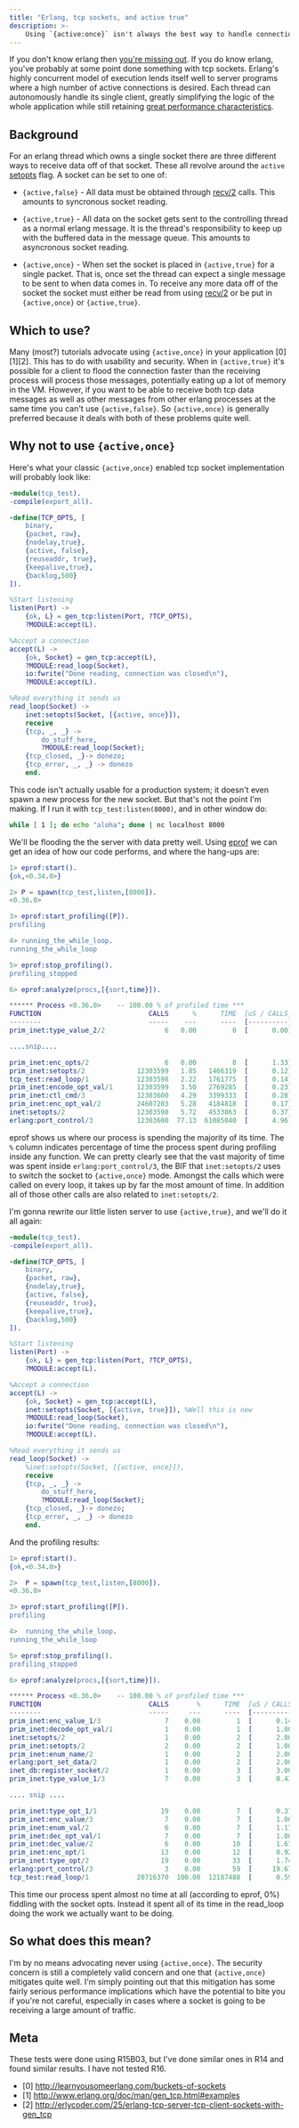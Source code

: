 ```yaml
---
title: "Erlang, tcp sockets, and active true"
description: >-
    Using `{active:once}` isn't always the best way to handle connections.
---
```


If you don't know erlang then [you're missing out][0].  If you do know erlang,
you've probably at some point done something with tcp sockets. Erlang's highly
concurrent model of execution lends itself well to server programs where a high
number of active connections is desired. Each thread can autonomously handle its
single client, greatly simplifying the logic of the whole application while
still retaining [great performance characteristics][1].

## Background

For an erlang thread which owns a single socket there are three different ways
to receive data off of that socket. These all revolve around the `active`
[setopts][2] flag. A socket can be set to one of:

* `{active,false}` - All data must be obtained through [recv/2][3] calls. This
                     amounts to syncronous socket reading.

* `{active,true}`  - All data on the socket gets sent to the controlling thread
                     as a normal erlang message. It is the thread's
                     responsibility to keep up with the buffered data in the
                     message queue. This amounts to asyncronous socket reading.

* `{active,once}`  - When set the socket is placed in `{active,true}` for a
                     single packet. That is, once set the thread can expect a
                     single message to be sent to when data comes in. To receive
                     any more data off of the socket the socket must either be
                     read from using [recv/2][3] or be put in `{active,once}` or
                     `{active,true}`.

## Which to use?

Many (most?) tutorials advocate using `{active,once}` in your application
\[0]\[1]\[2]. This has to do with usability and security. When in `{active,true}`
it's possible for a client to flood the connection faster than the receiving
process will process those messages, potentially eating up a lot of memory in
the VM. However, if you want to be able to receive both tcp data messages as
well as other messages from other erlang processes at the same time you can't
use `{active,false}`.  So `{active,once}` is generally preferred because it
deals with both of these problems quite well.

## Why not to use `{active,once}`

Here's what your classic `{active,once}` enabled tcp socket implementation will
probably look like:

```erlang
-module(tcp_test).
-compile(export_all).

-define(TCP_OPTS, [
    binary,
    {packet, raw},
    {nodelay,true},
    {active, false},
    {reuseaddr, true},
    {keepalive,true},
    {backlog,500}
]).

%Start listening
listen(Port) ->
    {ok, L} = gen_tcp:listen(Port, ?TCP_OPTS),
    ?MODULE:accept(L).

%Accept a connection
accept(L) ->
    {ok, Socket} = gen_tcp:accept(L),
    ?MODULE:read_loop(Socket),
    io:fwrite("Done reading, connection was closed\n"),
    ?MODULE:accept(L).

%Read everything it sends us
read_loop(Socket) ->
    inet:setopts(Socket, [{active, once}]),
    receive
    {tcp, _, _} ->
        do_stuff_here,
        ?MODULE:read_loop(Socket);
    {tcp_closed, _}-> donezo;
    {tcp_error, _, _} -> donezo
    end.
```

This code isn't actually usable for a production system; it doesn't even spawn a
new process for the new socket. But that's not the point I'm making. If I run it
with `tcp_test:listen(8000)`, and in other window do:

```bash
while [ 1 ]; do echo "aloha"; done | nc localhost 8000
```

We'll be flooding the the server with data pretty well. Using [eprof][4] we can
get an idea of how our code performs, and where the hang-ups are:

```erlang
1> eprof:start().
{ok,<0.34.0>}

2> P = spawn(tcp_test,listen,[8000]).
<0.36.0>

3> eprof:start_profiling([P]).
profiling

4> running_the_while_loop.
running_the_while_loop

5> eprof:stop_profiling().
profiling_stopped

6> eprof:analyze(procs,[{sort,time}]).

****** Process <0.36.0>    -- 100.00 % of profiled time *** 
FUNCTION                           CALLS      %      TIME  [uS / CALLS]
--------                           -----    ---      ----  [----------]
prim_inet:type_value_2/2               6   0.00         0  [      0.00]

....snip....

prim_inet:enc_opts/2                   6   0.00         8  [      1.33]
prim_inet:setopts/2             12303599   1.85   1466319  [      0.12]
tcp_test:read_loop/1            12303598   2.22   1761775  [      0.14]
prim_inet:encode_opt_val/1      12303599   3.50   2769285  [      0.23]
prim_inet:ctl_cmd/3             12303600   4.29   3399333  [      0.28]
prim_inet:enc_opt_val/2         24607203   5.28   4184818  [      0.17]
inet:setopts/2                  12303598   5.72   4533863  [      0.37]
erlang:port_control/3           12303600  77.13  61085040  [      4.96]
```

eprof shows us where our process is spending the majority of its time. The `%`
column indicates percentage of time the process spent during profiling inside
any function. We can pretty clearly see that the vast majority of time was spent
inside `erlang:port_control/3`, the BIF that `inet:setopts/2` uses to switch the
socket to `{active,once}` mode. Amongst the calls which were called on every
loop, it takes up by far the most amount of time. In addition all of those other
calls are also related to `inet:setopts/2`.

I'm gonna rewrite our little listen server to use `{active,true}`, and we'll do
it all again:

```erlang
-module(tcp_test).
-compile(export_all).

-define(TCP_OPTS, [
    binary,
    {packet, raw},
    {nodelay,true},
    {active, false},
    {reuseaddr, true},
    {keepalive,true},
    {backlog,500}
]).

%Start listening
listen(Port) ->
    {ok, L} = gen_tcp:listen(Port, ?TCP_OPTS),
    ?MODULE:accept(L).

%Accept a connection
accept(L) ->
    {ok, Socket} = gen_tcp:accept(L),
    inet:setopts(Socket, [{active, true}]), %Well this is new
    ?MODULE:read_loop(Socket),
    io:fwrite("Done reading, connection was closed\n"),
    ?MODULE:accept(L).

%Read everything it sends us
read_loop(Socket) ->
    %inet:setopts(Socket, [{active, once}]),
    receive
    {tcp, _, _} ->
        do_stuff_here,
        ?MODULE:read_loop(Socket);
    {tcp_closed, _}-> donezo;
    {tcp_error, _, _} -> donezo
    end.
```

And the profiling results:

```erlang
1> eprof:start().
{ok,<0.34.0>}

2>  P = spawn(tcp_test,listen,[8000]).
<0.36.0>

3> eprof:start_profiling([P]).
profiling

4>  running_the_while_loop.
running_the_while_loop

5> eprof:stop_profiling().
profiling_stopped

6> eprof:analyze(procs,[{sort,time}]).

****** Process <0.36.0>    -- 100.00 % of profiled time *** 
FUNCTION                           CALLS       %      TIME  [uS / CALLS]
--------                           -----     ---      ----  [----------]
prim_inet:enc_value_1/3                7    0.00         1  [      0.14]
prim_inet:decode_opt_val/1             1    0.00         1  [      1.00]
inet:setopts/2                         1    0.00         2  [      2.00]
prim_inet:setopts/2                    2    0.00         2  [      1.00]
prim_inet:enum_name/2                  1    0.00         2  [      2.00]
erlang:port_set_data/2                 1    0.00         2  [      2.00]
inet_db:register_socket/2              1    0.00         3  [      3.00]
prim_inet:type_value_1/3               7    0.00         3  [      0.43]

.... snip ....

prim_inet:type_opt_1/1                19    0.00         7  [      0.37]
prim_inet:enc_value/3                  7    0.00         7  [      1.00]
prim_inet:enum_val/2                   6    0.00         7  [      1.17]
prim_inet:dec_opt_val/1                7    0.00         7  [      1.00]
prim_inet:dec_value/2                  6    0.00        10  [      1.67]
prim_inet:enc_opt/1                   13    0.00        12  [      0.92]
prim_inet:type_opt/2                  19    0.00        33  [      1.74]
erlang:port_control/3                  3    0.00        59  [     19.67]
tcp_test:read_loop/1            20716370  100.00  12187488  [      0.59]
```

This time our process spent almost no time at all (according to eprof, 0%)
fiddling with the socket opts.  Instead it spent all of its time in the
read_loop doing the work we actually want to be doing.

## So what does this mean?

I'm by no means advocating never using `{active,once}`. The security concern is
still a completely valid concern and one that `{active,once}` mitigates quite
well. I'm simply pointing out that this mitigation has some fairly serious
performance implications which have the potential to bite you if you're not
careful, especially in cases where a socket is going to be receiving a large
amount of traffic.

## Meta

These tests were done using R15B03, but I've done similar ones in R14 and found
similar results. I have not tested R16.

* \[0] http://learnyousomeerlang.com/buckets-of-sockets
* \[1] http://www.erlang.org/doc/man/gen_tcp.html#examples
* \[2] http://erlycoder.com/25/erlang-tcp-server-tcp-client-sockets-with-gen_tcp

[0]: http://learnyousomeerlang.com/content
[1]: http://www.metabrew.com/article/a-million-user-comet-application-with-mochiweb-part-1
[2]: http://www.erlang.org/doc/man/inet.html#setopts-2
[3]: http://www.erlang.org/doc/man/gen_tcp.html#recv-2
[4]: http://www.erlang.org/doc/man/eprof.html
